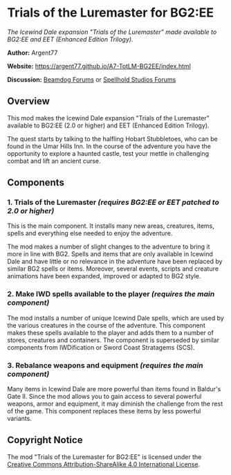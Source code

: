 # Trials of the Luremaster for BG2:EE
*The Icewind Dale expansion "Trials of the Luremaster" made available to BG2:EE and EET (Enhanced Edition Trilogy).*

**Author:** Argent77

**Website:** https://argent77.github.io/A7-TotLM-BG2EE/index.html

**Discussion:** [Beamdog Forums](https://forums.beamdog.com/discussion/73701/) or [Spellhold Studios Forums](http://www.shsforums.net/forum/669-trials-of-the-luremaster-for-bg2ee/)

## Overview

This mod makes the Icewind Dale expansion "Trials of the Luremaster" available to BG2:EE (2.0 or higher) and EET (Enhanced Edition Trilogy).

The quest starts by talking to the halfling Hobart Stubbletoes, who can be found in the Umar Hills Inn. In the course of the adventure you have the opportunity to explore a haunted castle, test your mettle in challenging combat and lift an ancient curse.


## Components

### 1. Trials of the Luremaster *(requires BG2:EE or EET patched to 2.0 or higher)*

This is the main component. It installs many new areas, creatures, items, spells and everything else needed to enjoy the adventure.

The mod makes a number of slight changes to the adventure to bring it more in line with BG2. Spells and items that are only available in Icewind Dale and have little or no relevance in the adventure have been replaced by similar BG2 spells or items. Moreover, several events, scripts and creature animations have been expanded, improved or adapted to BG2 style.

### 2. Make IWD spells available to the player *(requires the main component)*

The mod installs a number of unique Icewind Dale spells, which are used by the various creatures in the course of the adventure. This component makes these spells available to the player and adds them to a number of stores, creatures and containers. The component is superseded by similar components from IWDification or Sword Coast Stratagems (SCS).

### 3. Rebalance weapons and equipment *(requires the main component)*

Many items in Icewind Dale are more powerful than items found in Baldur's Gate II. Since the mod allows you to gain access to several powerful weapons, armor and equipment, it may diminish the challenge from the rest of the game. This component replaces these items by less powerful variants.


## Copyright Notice

The mod "Trials of the Luremaster for BG2:EE" is licensed under the [Creative Commons Attribution-ShareAlike 4.0 International License](http://creativecommons.org/licenses/by-sa/4.0/).
